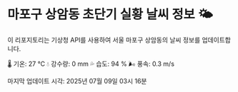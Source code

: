 
# 마포구 상암동 초단기 실황 날씨 정보 🌤️

이 리포지토리는 기상청 API를 사용하여 서울 마포구 상암동의 날씨 정보를 업데이트합니다. 

🌡️ 기온: 27 ℃
💧 강수량: 0 mm
💦 습도: 94 %
🌬️ 풍속: 0.3 m/s

마지막 업데이트 시각: 2025년 07월 09일 03시 16분    
